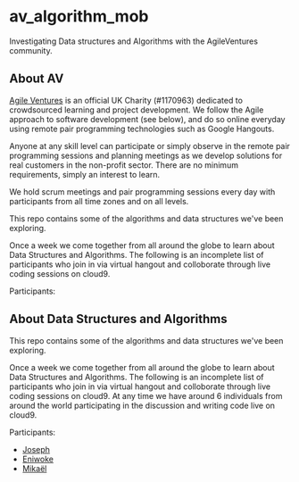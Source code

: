 # av_algorithm_mob
Investigating Data structures and Algorithms with the AgileVentures community.

## About AV
[Agile Ventures](https://www.agileventures.org/) is an official UK Charity (#1170963) dedicated to crowdsourced learning and project development. We follow the Agile approach to software development (see below), and do so online everyday using remote pair programming technologies such as Google Hangouts.

Anyone at any skill level can participate or simply observe in the remote pair programming sessions and planning meetings as we develop solutions for real customers in the non-profit sector. There are no minimum requirements, simply an interest to learn.

We hold scrum meetings and pair programming sessions every day with participants from all time zones and on all levels.

This repo contains some of the algorithms and data structures we've been exploring.

Once a week we come together from all around the globe to learn about Data Structures and Algorithms. The following is an incomplete list of participants who join in via virtual hangout and colloborate through live coding sessions on cloud9.

Participants:
## About Data Structures and Algorithms
This repo contains some of the algorithms and data structures we've been exploring.

Once a week we come together from all around the globe to learn about Data Structures and Algorithms. The following is an incomplete list of participants who join in via virtual hangout and colloborate through live coding sessions on cloud9. At any time we have around 6 individuals from around the world participating in the discussion and writing code live on cloud9.

Participants:

- [Joseph](https://github.com/kachulio1)
- [Eniwoke](https://github.com/cornzyblack)
- [Mikaël](https://github.com/mdautrey)
